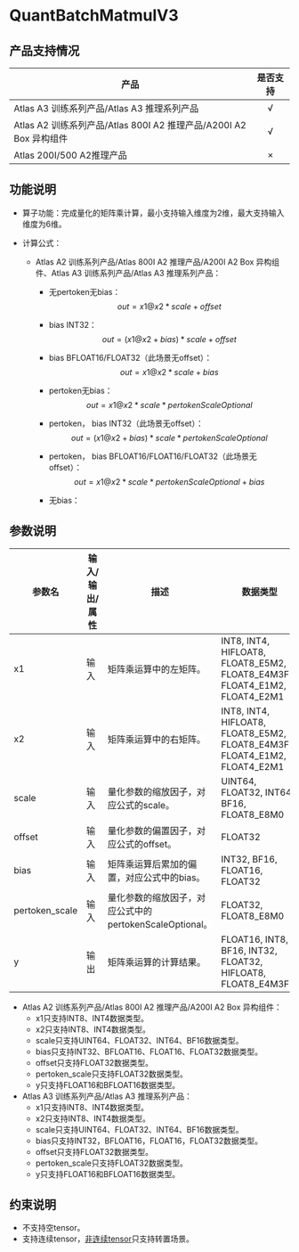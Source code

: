 # QuantBatchMatmulV3


##  产品支持情况

| 产品 | 是否支持 |
| ---- | :----:|
|Atlas A3 训练系列产品/Atlas A3 推理系列产品|√|
|Atlas A2 训练系列产品/Atlas 800I A2 推理产品/A200I A2 Box 异构组件|√|
|Atlas 200I/500 A2推理产品|×|

## 功能说明

- 算子功能：完成量化的矩阵乘计算，最小支持输入维度为2维，最大支持输入维度为6维。
- 计算公式：

  - <term>Atlas A2 训练系列产品/Atlas 800I A2 推理产品/A200I A2 Box 异构组件</term>、<term>Atlas A3 训练系列产品/Atlas A3 推理系列产品</term>：
    - 无pertoken无bias：
      $$
      out = x1@x2 * scale + offset
      $$

    - bias INT32：
      $$
      out = (x1@x2 + bias) * scale + offset
      $$

    - bias BFLOAT16/FLOAT32（此场景无offset）：
      $$
      out = x1@x2 * scale + bias
      $$

    - pertoken无bias：
      $$
      out = x1@x2 * scale * pertokenScaleOptional
      $$

    - pertoken， bias INT32（此场景无offset）：
      $$
      out = (x1@x2 + bias) * scale * pertokenScaleOptional
      $$

    - pertoken， bias BFLOAT16/FLOAT16/FLOAT32（此场景无offset）：
      $$
      out = x1@x2 * scale * pertokenScaleOptional + bias
      $$

    - 无bias：

## 参数说明

<table class="tg"><thead>
  <tr>
    <th class="tg-hlb2"><span style="font-weight:700;color:var(--theme-text);background-color:var(--theme-table-header-bg)">参数名</span></th>
    <th class="tg-hlb2"><span style="font-weight:700;color:var(--theme-text);background-color:var(--theme-table-header-bg)">输入/输出/属性</span></th>
    <th class="tg-hlb2"><span style="font-weight:700;color:var(--theme-text);background-color:var(--theme-table-header-bg)">描述</span></th>
    <th class="tg-hlb2"><span style="font-weight:700;color:var(--theme-text);background-color:var(--theme-table-header-bg)">数据类型</span></th>
    <th class="tg-hlb2"><span style="font-weight:700;color:var(--theme-text);background-color:var(--theme-table-header-bg)">数据格式</span></th>
  </tr></thead>
<tbody>
  <tr>
    <td class="tg-22a9"><span style="color:var(--theme-aide-text);background-color:var(--theme-table-header-bg)">x1</span></td>
    <td class="tg-22a9"><span style="color:var(--theme-aide-text);background-color:var(--theme-table-header-bg)">输入</span></td>
    <td class="tg-22a9"><span style="color:var(--theme-aide-text);background-color:var(--theme-table-header-bg)">矩阵乘运算中的左矩阵。</span></td>
    <td class="tg-22a9"><span style="color:var(--theme-aide-text);background-color:var(--theme-table-header-bg)">INT8, INT4, HIFLOAT8, FLOAT8_E5M2, FLOAT8_E4M3FN, FLOAT4_E1M2, FLOAT4_E2M1</span></td>
    <td class="tg-22a9"><span style="color:var(--theme-aide-text);background-color:var(--theme-table-header-bg)">ND, FRACTAL_NZ</span></td>
  </tr>
  <tr>
    <td class="tg-22a9"><span style="color:var(--theme-aide-text);background-color:var(--devui-base-bg, #ffffff)">x2</span></td>
    <td class="tg-22a9"><span style="color:var(--theme-aide-text);background-color:var(--devui-base-bg, #ffffff)">输入</span></td>
    <td class="tg-22a9"><span style="color:var(--theme-aide-text);background-color:var(--devui-base-bg, #ffffff)">矩阵乘运算中的右矩阵。</span></td>
    <td class="tg-22a9"><span style="color:var(--theme-aide-text);background-color:var(--devui-base-bg, #ffffff)">INT8, INT4, HIFLOAT8, FLOAT8_E5M2, FLOAT8_E4M3FN, FLOAT4_E1M2, FLOAT4_E2M1</span></td>
    <td class="tg-22a9"><span style="color:var(--theme-aide-text);background-color:var(--devui-base-bg, #ffffff)">ND, FRACTAL_NZ</span></td>
  </tr>
  <tr>
    <td class="tg-22a9"><span style="color:var(--theme-aide-text);background-color:var(--theme-table-header-bg)">scale</span></td>
    <td class="tg-22a9"><span style="color:var(--theme-aide-text);background-color:var(--theme-table-header-bg)">输入</span></td>
    <td class="tg-22a9"><span style="color:var(--theme-aide-text);background-color:var(--theme-table-header-bg)">量化参数的缩放因子，对应公式的scale。</span></td>
    <td class="tg-22a9"><span style="color:var(--theme-aide-text);background-color:var(--theme-table-header-bg)">UINT64, FLOAT32, INT64, BF16, FLOAT8_E8M0</span></td>
    <td class="tg-22a9"><span style="color:var(--theme-aide-text);background-color:var(--theme-table-header-bg)">ND</span></td>
  </tr>
  <tr>
    <td class="tg-22a9"><span style="color:var(--theme-aide-text);background-color:var(--devui-base-bg, #ffffff)">offset</span></td>
    <td class="tg-22a9"><span style="color:var(--theme-aide-text);background-color:var(--devui-base-bg, #ffffff)">输入</span></td>
    <td class="tg-22a9"><span style="color:var(--theme-aide-text);background-color:var(--devui-base-bg, #ffffff)">量化参数的偏置因子，对应公式的offset。</span></td>
    <td class="tg-22a9"><span style="color:var(--theme-aide-text);background-color:var(--devui-base-bg, #ffffff)">FLOAT32</span></td>
    <td class="tg-22a9"><span style="color:var(--theme-aide-text);background-color:var(--devui-base-bg, #ffffff)">ND</span></td>
  </tr>
  <tr>
    <td class="tg-22a9"><span style="color:var(--theme-aide-text);background-color:var(--theme-table-header-bg)">bias</span></td>
    <td class="tg-22a9"><span style="color:var(--theme-aide-text);background-color:var(--theme-table-header-bg)">输入</span></td>
    <td class="tg-22a9"><span style="color:var(--theme-aide-text);background-color:var(--theme-table-header-bg)">矩阵乘运算后累加的偏置，对应公式中的bias。</span></td>
    <td class="tg-22a9"><span style="color:var(--theme-aide-text);background-color:var(--theme-table-header-bg)">INT32, BF16, FLOAT16, FLOAT32</span></td>
    <td class="tg-22a9"><span style="color:var(--theme-aide-text);background-color:var(--theme-table-header-bg)">ND</span></td>
  </tr>
  <tr>
    <td class="tg-22a9"><span style="color:var(--theme-aide-text);background-color:var(--devui-base-bg, #ffffff)">pertoken_scale</span></td>
    <td class="tg-22a9"><span style="color:var(--theme-aide-text);background-color:var(--devui-base-bg, #ffffff)">输入</span></td>
    <td class="tg-22a9"><span style="color:var(--theme-aide-text);background-color:var(--devui-base-bg, #ffffff)">量化参数的缩放因子，对应公式中的pertokenScaleOptional。</span></td>
    <td class="tg-22a9"><span style="color:var(--theme-aide-text);background-color:var(--devui-base-bg, #ffffff)">FLOAT32, FLOAT8_E8M0</span></td>
    <td class="tg-22a9"><span style="color:var(--theme-aide-text);background-color:var(--devui-base-bg, #ffffff)">ND</span></td>
  </tr>
  <tr>
    <td class="tg-22a9"><span style="color:var(--theme-aide-text);background-color:var(--theme-table-header-bg)">y</span></td>
    <td class="tg-22a9"><span style="color:var(--theme-aide-text);background-color:var(--theme-table-header-bg)">输出</span></td>
    <td class="tg-22a9"><span style="color:var(--theme-aide-text);background-color:var(--theme-table-header-bg)">矩阵乘运算的计算结果。</span></td>
    <td class="tg-22a9"><span style="color:var(--theme-aide-text);background-color:var(--theme-table-header-bg)">FLOAT16, INT8, BF16, INT32, FLOAT32, HIFLOAT8, FLOAT8_E4M3FN</span></td>
    <td class="tg-22a9"><span style="color:var(--theme-aide-text);background-color:var(--theme-table-header-bg)">ND</span></td>
  </tr>
</tbody></table>

- Atlas A2 训练系列产品/Atlas 800I A2 推理产品/A200I A2 Box 异构组件：
  - x1只支持INT8、INT4数据类型。
  - x2只支持INT8、INT4数据类型。
  - scale只支持UINT64、FLOAT32、INT64、BF16数据类型。
  - bias只支持INT32、BFLOAT16、FLOAT16、FLOAT32数据类型。
  - offset只支持FLOAT32数据类型。
  - pertoken_scale只支持FLOAT32数据类型。
  - y只支持FLOAT16和BFLOAT16数据类型。
- Atlas A3 训练系列产品/Atlas A3 推理系列产品：
  - x1只支持INT8、INT4数据类型。
  - x2只支持INT8、INT4数据类型。
  - scale只支持UINT64、FLOAT32、INT64、BF16数据类型。
  - bias只支持INT32，BFLOAT16，FLOAT16，FLOAT32数据类型。
  - offset只支持FLOAT32数据类型。
  - pertoken_scale只支持FLOAT32数据类型。
  - y只支持FLOAT16和BFLOAT16数据类型。

## 约束说明

- 不支持空tensor。
- 支持连续tensor，[非连续tensor](../../docs/context/非连续的Tensor.md)只支持转置场景。

